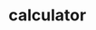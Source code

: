 # calculator
<!doctype html>
<html>
<head>
<title>kartik claculator</title>
<style type="text/css">


 body{
       height:720px;
      background-image:linear-gradient(to bottom right,green,red,blue);


 


    }
      .divstyle{
                position:absolute;
                top:150px;
                left:550px;
   }
    .button{
           width:55px;
           height:50px;
          font-size:25px;
           margin:5px;
           margin-left:14px;
           cursor:pointer;
           border:2px;
           background-color:blue;
           color:white;
  }
    .textdisplay{
                       width:215px;
                       margin:5px;
                       font-size:25px;
                       padding:5px;
                       border:2px;
                 }
  .c{
       width:100px;
  }

</style
</head>
<body>
<div class="bgcoll"></div>
<div class="divstyle">
<form name="formstyle">

<input class="textdisplay"type="text"name="ans"><br>
<input class="button"type="button"name=""value="1 "onclick="formstyle.ans.value+='1'">
<input class="button"type="button"name=""value="2"onclick="formstyle.ans.value+='2'">
<input class="button"type="button"name=""value="3"onclick="formstyle.ans.value+='3'"><br>


<input class="button"type="button"name=""value="4"onclick="formstyle.ans.value+='4'">
<input class="button"type="button"name=""value="5"onclick="formstyle.ans.value+='5'">
<input class="button"type="button"name=""value="6"onclick="formstyle.ans.value+='6'"><br>



<input class="button"type="button"name=""value="7"onclick="formstyle.ans.value+='7'">
<input class="button"type="button"name=""value="8"onclick="formstyle.ans.value+='8'">
<input class="button"type="button"name=""value="9"onclick="formstyle.ans.value+='9'"><br>



<input class="button"type="button"name=""value="+"onclick="formstyle.ans.value+='+'">
<input class="button"type="button"name=""value="-"onclick="formstyle.ans.value+='-'">
<input class="button"type="button"name=""value="*"onclick="formstyle.ans.value+='*'"><br>

<input class="button"type="button"name=""value="/"onclick="formstyle.ans.value+='/'">
<input class="button"type="button"name=""value="0"onclick="formstyle.ans.value+='0'">
<input class="button"type="button"name=""value="="onclick="formstyle.ans.value=eval(formstyle.ans.value)"><br>



<input class="button"type="button"name=""value="c"onclick="formstyle.ans.value=''"id="clear all">


</from>
</div>
</body>
</html>
